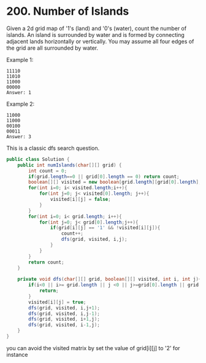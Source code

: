 # 200. Number of Islands
Given a 2d grid map of '1's (land) and '0's (water), count the number of islands. An island is surrounded by water and is formed by connecting adjacent lands horizontally or vertically. You may assume all four edges of the grid are all surrounded by water.

Example 1:
```
11110
11010
11000
00000
Answer: 1
```

Example 2:

```
11000
11000
00100
00011
Answer: 3
```
This is a classic dfs search question.

```java
public class Solution {
    public int numIslands(char[][] grid) {
        int count = 0;
        if(grid.length==0 || grid[0].length == 0) return count;
        boolean[][] visited = new boolean[grid.length][grid[0].length];
        for(int i=0; i< visited.length;i++){
            for(int j=0; j< visited[0].length; j++){
                visited[i][j] = false;
            }
        }
        for(int i=0; i< grid.length; i++){
            for(int j=0; j< grid[0].length;j++){
                if(grid[i][j] == '1' && !visited[i][j]){
                    count++;
                    dfs(grid, visited, i,j);
                }
            }
        }
        return count;
    }
    
    private void dfs(char[][] grid, boolean[][] visited, int i, int j){
        if(i<0 || i>= grid.length || j <0 || j>=grid[0].length || grid[i][j] == '0' || visited[i][j]){
            return;
        }
        visited[i][j] = true;
        dfs(grid, visited, i,j+1);
        dfs(grid, visited, i,j-1);
        dfs(grid, visited, i+1,j);
        dfs(grid, visited, i-1,j);
    }
}

```

you can avoid the visited matrix by set the value of grid[i][j] to '2' for instance